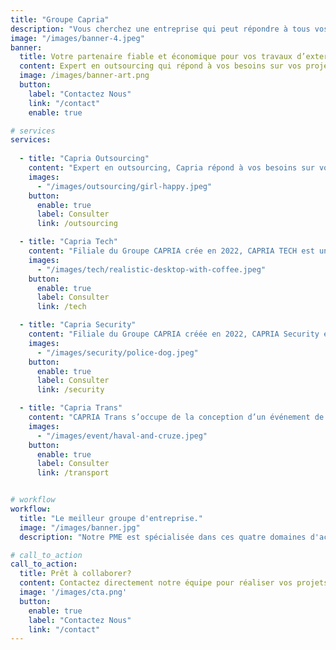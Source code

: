 ```yaml
---
title: "Groupe Capria"
description: "Vous cherchez une entreprise qui peut répondre à tous vos besoins en matière de sécurité, d'externalisation, de location de voiture et de programmation ? Ne cherchez plus, vous avez trouvé la PME qu'il vous faut !"
image: "/images/banner-4.jpeg"
banner:
  title: Votre partenaire fiable et économique pour vos travaux d’externalisation
  content: Expert en outsourcing qui répond à vos besoins sur vos projets d’externalisation tout en respectant votre budget.
  image: /images/banner-art.png
  button:
    label: "Contactez Nous"
    link: "/contact"
    enable: true

# services
services:
  
  - title: "Capria Outsourcing"
    content: "Expert en outsourcing, Capria répond à vos besoins sur vos projets d'externalisation en respectant votre budget. Nous vous proposons une équipe d'experts ayant au moins 5 ans d'expérience dans chaque domaine. Chacun excelle brillamment dans chaque métier et possède de solide référence au niveau international"
    images:
      - "/images/outsourcing/girl-happy.jpeg"
    button:
      enable: true
      label: Consulter
      link: /outsourcing

  - title: "Capria Tech"
    content: "Filiale du Groupe CAPRIA crée en 2022, CAPRIA TECH est une agence digitale qui dans le domaine du Web, Programmation, Developpement d'application, Maintenance Informatique, Systeme et Reseau."
    images:
      - "/images/tech/realistic-desktop-with-coffee.jpeg"
    button:
      enable: true
      label: Consulter
      link: /tech

  - title: "Capria Security"
    content: "Filiale du Groupe CAPRIA créée en 2022, CAPRIA Security est une agence de sécurité privée intervient dans les domaines de la Sûreté / Sécurité et de la protection rapprochée sis à Antananarivo."
    images:
      - "/images/security/police-dog.jpeg"
    button:
      enable: true
      label: Consulter
      link: /security

  - title: "Capria Trans"
    content: "CAPRIA Trans s’occupe de la conception d’un événement de A à Z. Il est en charge des préparatifs, de l’organisation logistique et matérielle d’un événement pour un client, particulier ou professionnel, du mariage au séminaire en passant par la réception, l’inauguration, etc."
    images:
      - "/images/event/haval-and-cruze.jpeg"
    button:
      enable: true
      label: Consulter
      link: /transport


# workflow
workflow: 
  title: "Le meilleur groupe d'entreprise."
  image: "/images/banner.jpg"
  description: "Notre PME est spécialisée dans ces quatre domaines d'activité, et vous propose des solutions sur mesure, adaptées à votre budget et à vos objectifs. Que vous soyez un particulier ou un professionnel, nous vous accompagnons dans la réalisation de vos projets, en vous offrant un service de qualité, rapide et efficace"

# call_to_action
call_to_action:
  title: Prêt à collaborer?
  content: Contactez directement notre équipe pour réaliser vos projets, vos rêves.
  image: '/images/cta.png'
  button:
    enable: true
    label: "Contactez Nous"
    link: "/contact"
---
```


